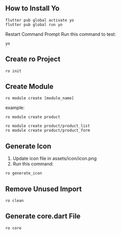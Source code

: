 ## How to Install Yo
```
flutter pub global activate yo
flutter pub global run yo
```

Restart Command Prompt
Run this command to test:
```
yo
``` 

## Create ro Project
```
ro init
```


## Create Module
```
ro module create [module_name]
```

example:
```
ro module create product
```

```
ro module create product/product_list
ro module create product/product_form
```

## Generate Icon
1. Update icon file in assets/icon/icon.png
2. Run this command:
```
ro generate_icon
```

## Remove Unused Import
```
ro clean
```


## Generate core.dart File
```
ro core
```